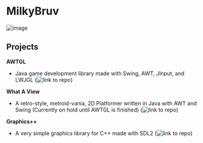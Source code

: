 # MilkyBruv

![image](https://github-readme-stats.vercel.app/api/top-langs?username=MilkyBruv&layout=compact&theme=dark)

## Projects

**AWTGL**
- Java game development library made with Swing, AWT, JInput, and LWJGL (![link to repo](https://github.com/MilkyBruv/awtgl))

**What A View**
- A retro-style, metroid-vania, 2D Platformer written in Java with AWT and Swing (Currently on hold until AWTGL is finished) (![link to repo](https://github.com/MilkyBruv/what-a-view))

**Graphics++**
- A very simple graphics library for C++ made with SDL2 (![link to repo](https://github.com/MilkyBruv/graphics-plus-plus))
